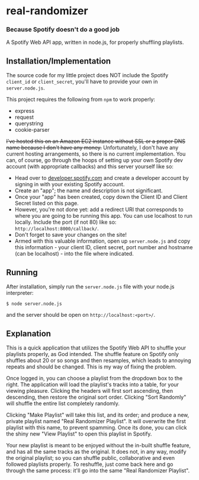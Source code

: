 # real-randomizer
### Because Spotify doesn't do a good job
A Spotify Web API app, written in node.js, for properly shuffling playlists.

## Installation/Implementation

The source code for my little project does NOT include the Spotify `client_id`
or `client_secret`, you'll have to provide your own in `server.node.js`.

This project requires the following from `npm` to work properly:

* express
* request
* querystring
* cookie-parser

<del>I've hosted this on an Amazon EC2 instance without SSL or a proper DNS name 
because I don't have any money.</del>
Unfortunately, I don't have any current hosting arrangements, so there is no
current implementation. You can, of course, go through the hoops of setting
up your own Spotify dev account (with appropriate callbacks) and this server
yourself like so:

* Head over to [developer.spotify.com](spotify_dev) and create a developer account
by signing in with your existing Spotify account.
* Create an "app"; the name and description is not significant.
* Once your "app" has been created, copy down the Client ID and Client Secret listed on this page.
* However, you're not done yet: add a redirect URI that corresponds to where you are going to be running this app. You can use localhost to run locally. Include the port (if not 80) like so: `http://localhost:8000/callback/`.
* Don't forget to save your changes on the site!
* Armed with this valuable information, open up `server.node.js` and copy this information - your client ID, client secret, port number and hostname (can be localhost) - into the file where indicated.

## Running

After installation, simply run the `server.node.js` file with your node.js interpreter:

    $ node server.node.js

and the server should be open on `http://localhost:<port>/`.

## Explanation

This is a quick application that utilizes the Spotify Web API to shuffle your 
playlists properly, as God intended. The shuffle feature on Spotify only 
shuffles about 20 or so songs and then resamples, which leads to annoying 
repeats and should be changed. This is my way of fixing the problem.

Once logged in, you can choose a playlist from the dropdown box to the right. 
The application will load the playlist's tracks into a table, for your viewing 
pleasure. Clicking the headers will first sort ascending, then descending, 
then restore the original sort order. Clicking "Sort Randomly" will shuffle 
the entire list completely randomly.

Clicking "Make Playlist" will take this list, and its order; and produce a 
new, private playlist named "Real Randomizer Playlist". It will overwrite 
the first playlist with this name, to prevent spamming. Once its done, you can 
click the shiny new "View Playlist" to open this playlist in Spotify.

Your new playlist is meant to be enjoyed without the in-built shuffle feature, 
and has all the same tracks as the original. It does not, in any way, modify 
the original playlist; so you can shuffle public, collaborative and even 
followed playlists properly. To reshuffle, just come back here and go through 
the same process: it'll go into the same "Real Randomizer Playlist".

[spotify_dev]: https://developer.spotify.com/my-applications/#!/

